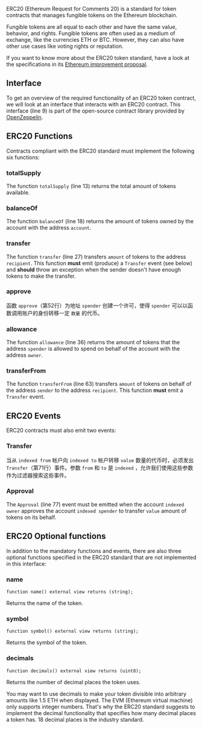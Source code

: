 ERC20 (Ethereum Request for Comments 20) is a standard for token contracts that manages fungible tokens on the Ethereum blockchain.

Fungible tokens are all equal to each other and have the same value, behavior, and rights. Fungible tokens are often used as a medium of exchange, like the currencies ETH or BTC. However, they can also have other use cases like voting rights or reputation.

If you want to know more about the ERC20 token standard, have a look at the specifications in its <a href="https://eips.ethereum.org/EIPS/eip-20" target="_blank">Ethereum improvement proposal</a>.

## Interface
To get an overview of the required functionality of an ERC20 token contract, we will look at an interface that interacts with an ERC20 contract.
This interface (line 9) is part of the open-source contract library provided by <a href="https://github.com/OpenZeppelin/openzeppelin-contracts/blob/v4.4.0/contracts/token/ERC20/IERC20.sol" target="_blank">OpenZeppelin</a>.

## ERC20 Functions
Contracts compliant with the ERC20 standard must implement the following six functions:

### totalSupply
The function `totalSupply` (line 13) returns the total amount of tokens available.

### balanceOf
The function `balanceOf` (line 18) returns the amount of tokens owned by the account with the address `account`.

### transfer
The function `transfer` (line 27) transfers `amount` of tokens to the address `recipient`.
This function **must** emit (produce) a `Transfer` event (see below) and **should** throw an exception when the sender doesn't have enough tokens to make the transfer.

### approve
函数 `approve`（第52行）为地址 `spender` 创建一个许可，使得 `spender` 可以以函数调用账户的身份转移一定 `数量` 的代币。

### allowance
The function `allowance` (line 36) returns the amount of tokens that the address `spender` is allowed to spend on behalf of the account with the address `owner`.

### transferFrom
The function `transferFrom` (line 63) transfers `amount` of tokens on behalf of the address `sender` to the address `recipient`.
This function **must** emit a `Transfer` event.

## ERC20 Events
ERC20 contracts must also emit two events:

### Transfer
当从 `indexed from` 帐户向 `indexed to` 帐户转移 `value` 数量的代币时，必须发出 `Transfer`（第71行）事件。参数 `from` 和 `to` 是 `indexed` ，允许我们使用这些参数作为过滤器搜索这些事件。

### Approval
The `Approval` (line 77)  event must be emitted when the account `indexed owner` approves the account `indexed spender` to transfer `value` amount of tokens on its behalf.

## ERC20 Optional functions
In addition to the mandatory functions and events, there are also three optional functions specified in the ERC20 standard that are not implemented in this interface:

### name
`function name() external view returns (string);`

Returns the name of the token.

### symbol
`function symbol() external view returns (string);`

Returns the symbol of the token.

### decimals
`function decimals() external view returns (uint8);`

Returns the number of decimal places the token uses.

You may want to use decimals to make your token divisible into arbitrary amounts like 1.5 ETH when displayed. The EVM (Ethereum virtual machine) only supports integer numbers. That's why the ERC20 standard suggests to implement the decimal functionality that specifies how many decimal places a token has. 18 decimal places is the industry standard.
